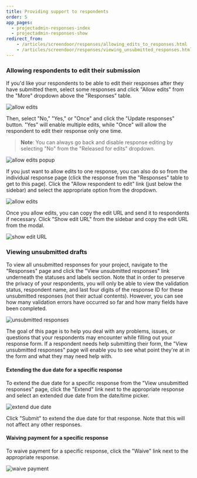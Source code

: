```yaml
---
title: Providing support to respondents
order: 5
app_pages:
  - projectadmin-responses-index
  - projectadmin-responses-show
redirect_from:
    - /articles/screendoor/responses/allowing_edits_to_responses.html
    - /articles/screendoor/responses/viewing_unsubmitted_responses.html
---
```


### Allowing respondents to edit their submission

If you'd like your respondents to be able to edit their responses after they have submitted them, select some responses and click "Allow edits" from the "More" dropdown above the "Responses" table.

![allow edits](../images/allow_edits.png)

Then, select "No," "Yes," or "Once" and click the "Update responses" button. "Yes" will enable multiple edits, while "Once" will allow the respondent to edit their response only one time.

> **Note**: You can always go back and disable response editing by selecting "No" from the "Released for edits" dropdown.

![allow edits popup](../images/allow_edits_modal.png)

If you just want to allow edits to one response, you can also do so from the individual response page (click the response from the "Responses" table to get to this page). Click the "Allow respondent to edit" link (just below the sidebar) and select the appropriate option from the dropdown.

![allow edits](../images/allow_edits_individual.png)

Once you allow edits, you can copy the edit URL and send it to respondents if necessary. Click "Show edit URL" from the sidebar and copy the edit URL from the modal.

![show edit URL](../images/show_edit_url.png)


### Viewing unsubmitted drafts

To view all unsubmitted responses for your project, navigate to the "Responses" page and click the "View unsubmitted responses" link underneath the statuses and labels section. Note that in order to preserve the privacy of your respondents, you will only be able to view the validation status, respondent name, and last four digits of the response ID for these unsubmitted responses (not their actual contents). However, you can see how many validation errors have occurred so far and how many fields have been completed.

![unsubmitted responses](../images/unsubmitted_responses.png)

The goal of this page is to help you deal with any problems, issues, or questions that your respondents may encounter while filling out your response form. If a respondent needs help submitting their form, the "View unsubmitted responses" page will enable you to see what point they're at in the form and what they may need help with.

#### Extending the due date for a specific response

To extend the due date for a specific response from the "View unsubmitted responses" page, click the "Extend" link next to the appropriate response and select an extended due date from the date/time picker.

![extend due date](../images/extend_due_date.png)

Click "Submit" to extend the due date for that response. Note that this will not affect any other responses.

#### Waiving payment for a specific response

To waive payment for a specific response, click the "Waive" link next to the appropriate response.

![waive payment](../images/waive_payment.png)

